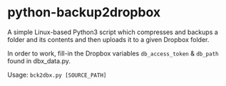 # python-backup2dropbox

A simple Linux-based Python3 script which compresses and backups a folder and its contents and then uploads it to a given Dropbox folder.

In order to work, fill-in the Dropbox variables `db_access_token` & `db_path` found in dbx_data.py.

Usage: `bck2dbx.py [SOURCE_PATH]`
